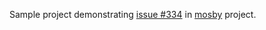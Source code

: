 Sample project demonstrating [issue #334](https://github.com/sockeqwe/mosby/issues/334) in [mosby](https://github.com/sockeqwe/mosby) project.
